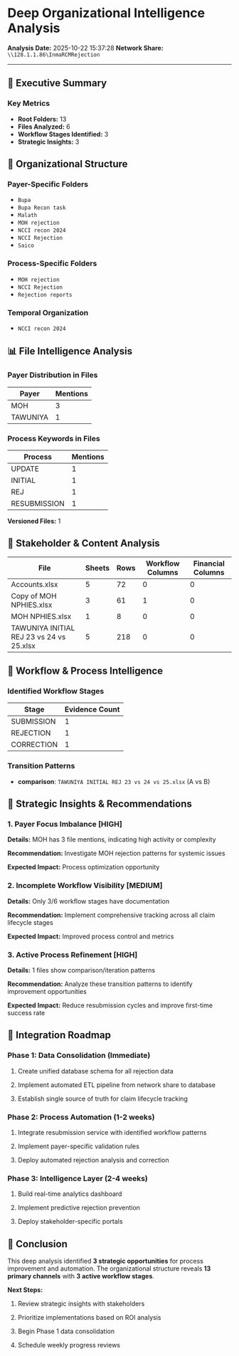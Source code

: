# Deep Organizational Intelligence Analysis

**Analysis Date:** 2025-10-22 15:37:28
**Network Share:** `\\128.1.1.86\InmaRCMRejection`

---

## 🎯 Executive Summary

### Key Metrics

- **Root Folders:** 13
- **Files Analyzed:** 6
- **Workflow Stages Identified:** 3
- **Strategic Insights:** 3


## 🏢 Organizational Structure

### Payer-Specific Folders

- `Bupa`
- `Bupa Recon task`
- `Malath`
- `MOH rejection`
- `NCCI recon 2024`
- `NCCI Rejection`
- `Saico`


### Process-Specific Folders

- `MOH rejection`
- `NCCI Rejection`
- `Rejection reports`


### Temporal Organization

- `NCCI recon 2024`


## 📊 File Intelligence Analysis

### Payer Distribution in Files

| Payer | Mentions |
|-------|----------|
| MOH | 3 |
| TAWUNIYA | 1 |


### Process Keywords in Files

| Process | Mentions |
|---------|----------|
| UPDATE | 1 |
| INITIAL | 1 |
| REJ | 1 |
| RESUBMISSION | 1 |


**Versioned Files:** 1


## 👥 Stakeholder & Content Analysis

| File | Sheets | Rows | Workflow Columns | Financial Columns |
|------|--------|------|------------------|-------------------|
| Accounts.xlsx | 5 | 72 | 0 | 0 |
| Copy of MOH NPHIES.xlsx | 3 | 61 | 1 | 0 |
| MOH NPHIES.xlsx | 1 | 8 | 0 | 0 |
| TAWUNIYA INITIAL REJ 23 vs 24 vs 25.xlsx | 5 | 218 | 0 | 0 |


## 🔀 Workflow & Process Intelligence

### Identified Workflow Stages

| Stage | Evidence Count |
|-------|----------------|
| SUBMISSION | 1 |
| REJECTION | 1 |
| CORRECTION | 1 |


### Transition Patterns

- **comparison**: `TAWUNIYA INITIAL REJ 23 vs 24 vs 25.xlsx` (A vs B)


## 🎯 Strategic Insights & Recommendations

### 1. Payer Focus Imbalance [HIGH]

**Details:** MOH has 3 file mentions, indicating high activity or complexity


**Recommendation:** Investigate MOH rejection patterns for systemic issues


**Expected Impact:** Process optimization opportunity


### 2. Incomplete Workflow Visibility [MEDIUM]

**Details:** Only 3/6 workflow stages have documentation


**Recommendation:** Implement comprehensive tracking across all claim lifecycle stages


**Expected Impact:** Improved process control and metrics


### 3. Active Process Refinement [HIGH]

**Details:** 1 files show comparison/iteration patterns


**Recommendation:** Analyze these transition patterns to identify improvement opportunities


**Expected Impact:** Reduce resubmission cycles and improve first-time success rate


## 🚀 Integration Roadmap

### Phase 1: Data Consolidation (Immediate)

1. Create unified database schema for all rejection data

2. Implement automated ETL pipeline from network share to database

3. Establish single source of truth for claim lifecycle tracking


### Phase 2: Process Automation (1-2 weeks)

1. Integrate resubmission service with identified workflow patterns

2. Implement payer-specific validation rules

3. Deploy automated rejection analysis and correction


### Phase 3: Intelligence Layer (2-4 weeks)

1. Build real-time analytics dashboard

2. Implement predictive rejection prevention

3. Deploy stakeholder-specific portals


## 📝 Conclusion

This deep analysis identified **3 strategic opportunities** for 
process improvement and automation. The organizational structure reveals 
**13 primary channels** with 
**3 active workflow stages**.


**Next Steps:**

1. Review strategic insights with stakeholders

2. Prioritize implementations based on ROI analysis

3. Begin Phase 1 data consolidation

4. Schedule weekly progress reviews
